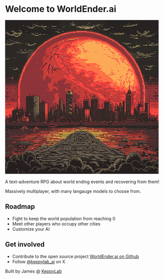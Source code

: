 # Welcome to WorldEnder.ai 
![WorldEnder.ai](/assets/we_hero.png)

A text-adventure RPG about world ending events and recovering from them!

Massively multiplayer, with many langauge models to choose from.


## Roadmap 

* Fight to keep the world population from reaching 0
* Meet other players who occupy other cities 
* Customize your AI

## Get involved
* Contribute to the open source project [WorldEnder.ai on Github](https://github.com/keppy/WorldEnder.ai)
* Follow [@keppylab_ai](https://x.com/keppylab_ai) on X


Built by James @ [KeppyLab](https://keppylab.com)
